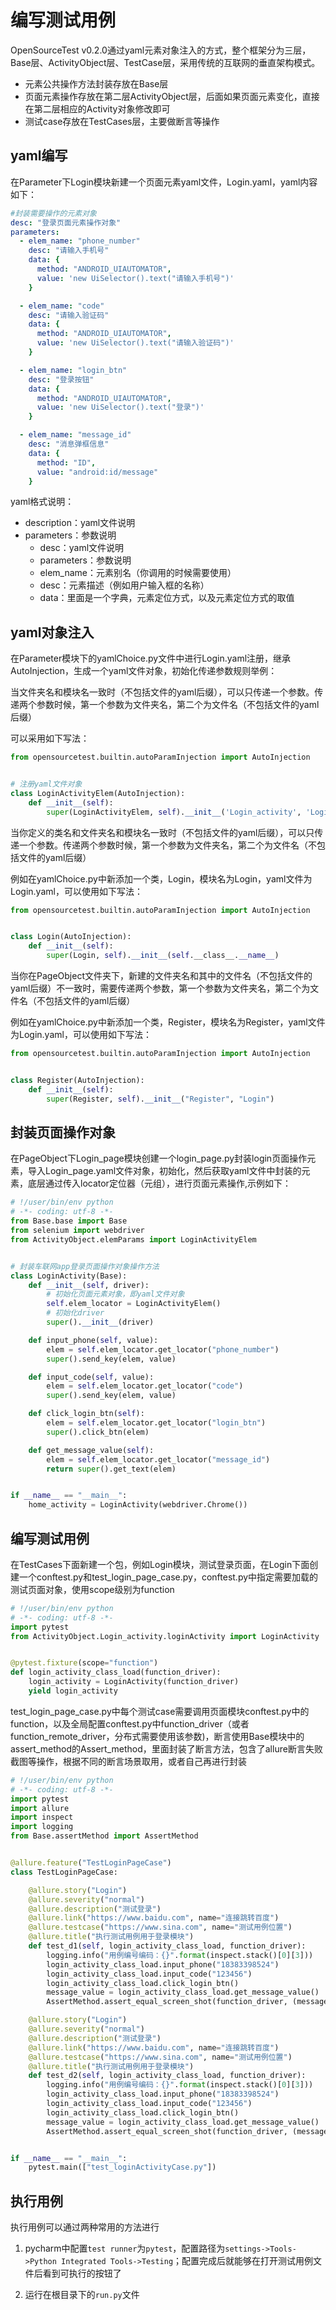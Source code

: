 # 编写测试用例

OpenSourceTest v0.2.0通过yaml元素对象注入的方式，整个框架分为三层，Base层、ActivityObject层、TestCase层，采用传统的互联网的垂直架构模式。

- 元素公共操作方法封装存放在Base层
- 页面元素操作存放在第二层ActivityObject层，后面如果页面元素变化，直接在第二层相应的Activity对象修改即可
- 测试case存放在TestCases层，主要做断言等操作

## yaml编写

在Parameter下Login模块新建一个页面元素yaml文件，Login.yaml，yaml内容如下：

~~~yaml
#封装需要操作的元素对象
desc: "登录页面元素操作对象"
parameters:
  - elem_name: "phone_number"
    desc: "请输入手机号"
    data: {
      method: "ANDROID_UIAUTOMATOR",
      value: 'new UiSelector().text("请输入手机号")'
    }

  - elem_name: "code"
    desc: "请输入验证码"
    data: {
      method: "ANDROID_UIAUTOMATOR",
      value: 'new UiSelector().text("请输入验证码")'
    }

  - elem_name: "login_btn"
    desc: "登录按钮"
    data: {
      method: "ANDROID_UIAUTOMATOR",
      value: 'new UiSelector().text("登录")'
    }

  - elem_name: "message_id"
    desc: "消息弹框信息"
    data: {
      method: "ID",
      value: "android:id/message"
    }
~~~

yaml格式说明：

   - description：yaml文件说明
   - parameters：参数说明
       - desc：yaml文件说明
       - parameters：参数说明
       - elem_name：元素别名（你调用的时候需要使用）
       - desc：元素描述（例如用户输入框的名称）
       - data：里面是一个字典，元素定位方式，以及元素定位方式的取值



## yaml对象注入



在Parameter模块下的yamlChoice.py文件中进行Login.yaml注册，继承AutoInjection，生成一个yaml文件对象，初始化传递参数规则举例：

当文件夹名和模块名一致时（不包括文件的yaml后缀），可以只传递一个参数。传递两个参数时候，第一个参数为文件夹名，第二个为文件名（不包括文件的yaml后缀）

可以采用如下写法：

~~~python
from opensourcetest.builtin.autoParamInjection import AutoInjection


# 注册yaml文件对象
class LoginActivityElem(AutoInjection):
    def __init__(self):
        super(LoginActivityElem, self).__init__('Login_activity', 'Login_activity.yaml')
~~~

当你定义的类名和文件夹名和模块名一致时（不包括文件的yaml后缀），可以只传递一个参数。传递两个参数时候，第一个参数为文件夹名，第二个为文件名（不包括文件的yaml后缀）

例如在yamlChoice.py中新添加一个类，Login，模块名为Login，yaml文件为Login.yaml，可以使用如下写法：

~~~python
from opensourcetest.builtin.autoParamInjection import AutoInjection


class Login(AutoInjection):
    def __init__(self):
        super(Login, self).__init__(self.__class__.__name__)
~~~

当你在PageObject文件夹下，新建的文件夹名和其中的文件名（不包括文件的yaml后缀）不一致时，需要传递两个参数，第一个参数为文件夹名，第二个为文件名（不包括文件的yaml后缀）

例如在yamlChoice.py中新添加一个类，Register，模块名为Register，yaml文件为Login.yaml，可以使用如下写法：

~~~python
from opensourcetest.builtin.autoParamInjection import AutoInjection


class Register(AutoInjection):
    def __init__(self):
        super(Register, self).__init__("Register", "Login")
~~~



## 封装页面操作对象

在PageObject下Login_page模块创建一个login_page.py封装login页面操作元素，导入Login_page.yaml文件对象，初始化，然后获取yaml文件中封装的元素，底层通过传入locator定位器（元组），进行页面元素操作,示例如下：

~~~python
# !/user/bin/env python
# -*- coding: utf-8 -*-
from Base.base import Base
from selenium import webdriver
from ActivityObject.elemParams import LoginActivityElem


# 封装车联网app登录页面操作对象操作方法
class LoginActivity(Base):
    def __init__(self, driver):
        # 初始化页面元素对象，即yaml文件对象
        self.elem_locator = LoginActivityElem()
        # 初始化driver
        super().__init__(driver)

    def input_phone(self, value):
        elem = self.elem_locator.get_locator("phone_number")
        super().send_key(elem, value)

    def input_code(self, value):
        elem = self.elem_locator.get_locator("code")
        super().send_key(elem, value)

    def click_login_btn(self):
        elem = self.elem_locator.get_locator("login_btn")
        super().click_btn(elem)

    def get_message_value(self):
        elem = self.elem_locator.get_locator("message_id")
        return super().get_text(elem)


if __name__ == "__main__":
    home_activity = LoginActivity(webdriver.Chrome())
~~~

## 编写测试用例

在TestCases下面新建一个包，例如Login模块，测试登录页面，在Login下面创建一个conftest.py和test_login_page_case.py，conftest.py中指定需要加载的测试页面对象，使用scope级别为function

~~~python
# !/user/bin/env python
# -*- coding: utf-8 -*-
import pytest
from ActivityObject.Login_activity.loginActivity import LoginActivity


@pytest.fixture(scope="function")
def login_activity_class_load(function_driver):
    login_activity = LoginActivity(function_driver)
    yield login_activity
~~~

test_login_page_case.py中每个测试case需要调用页面模块conftest.py中的function，以及全局配置conftest.py中function_driver（或者function_remote_driver，分布式需要使用该参数)，断言使用Base模块中的assert_method的Assert_method，里面封装了断言方法，包含了allure断言失败截图等操作，根据不同的断言场景取用，或者自己再进行封装

~~~python
# !/user/bin/env python
# -*- coding: utf-8 -*-
import pytest
import allure
import inspect
import logging
from Base.assertMethod import AssertMethod


@allure.feature("TestLoginPageCase")
class TestLoginPageCase:

    @allure.story("Login")
    @allure.severity("normal")
    @allure.description("测试登录")
    @allure.link("https://www.baidu.com", name="连接跳转百度")
    @allure.testcase("https://www.sina.com", name="测试用例位置")
    @allure.title("执行测试用例用于登录模块")
    def test_d1(self, login_activity_class_load, function_driver):
        logging.info("用例编号编码：{}".format(inspect.stack()[0][3]))
        login_activity_class_load.input_phone("18383398524")
        login_activity_class_load.input_code("123456")
        login_activity_class_load.click_login_btn()
        message_value = login_activity_class_load.get_message_value()
        AssertMethod.assert_equal_screen_shot(function_driver, (message_value, "用户不存在"))

    @allure.story("Login")
    @allure.severity("normal")
    @allure.description("测试登录")
    @allure.link("https://www.baidu.com", name="连接跳转百度")
    @allure.testcase("https://www.sina.com", name="测试用例位置")
    @allure.title("执行测试用例用于登录模块")
    def test_d2(self, login_activity_class_load, function_driver):
        logging.info("用例编号编码：{}".format(inspect.stack()[0][3]))
        login_activity_class_load.input_phone("18383398524")
        login_activity_class_load.input_code("123456")
        login_activity_class_load.click_login_btn()
        message_value = login_activity_class_load.get_message_value()
        AssertMethod.assert_equal_screen_shot(function_driver, (message_value, "用户存在"))


if __name__ == "__main__":
    pytest.main(["test_loginActivityCase.py"])
~~~



## 执行用例



执行用例可以通过两种常用的方法进行

1. pycharm中配置`test runner`为`pytest`，配置路径为`settings->Tools->Python Integrated Tools->Testing`；配置完成后就能够在打开测试用例文件后看到可执行的按钮了

2. 运行在根目录下的`run.py`文件

